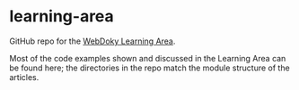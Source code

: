 # learning-area

GitHub repo for the [WebDoky Learning Area](https://webdoky.org/uk/Learn).

Most of the code examples shown and discussed in the Learning Area can be found here; the directories in the repo match the module structure of the articles.
